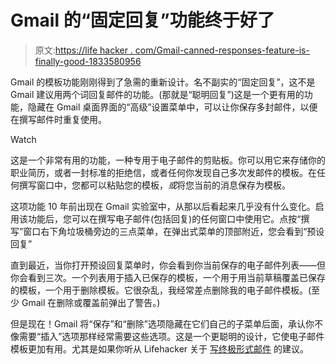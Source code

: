 # Gmail 的“固定回复”功能终于好了

> 原文:[https://life hacker . com/Gmail-canned-responses-feature-is-finally-good-1833580956](https://lifehacker.com/gmails-canned-responses-feature-is-finally-good-1833580956)

Gmail 的模板功能刚刚得到了急需的重新设计。名不副实的“固定回复”，这不是 Gmail 建议用两个词回复邮件的功能。(那就是“聪明回复”)这是一个更有用的功能，隐藏在 Gmail 桌面界面的“高级”设置菜单中，可以让你保存多封邮件，以便在撰写邮件时重复使用。

Watch

这是一个非常有用的功能，一种专用于电子邮件的剪贴板。你可以用它来存储你的职业简历，或者一封标准的拒绝信，或者任何你发现自己多次发邮件的模板。在任何撰写窗口中，您都可以粘贴您的模板，*或*将您当前的消息保存为模板。

这项功能 10 年前出现在 Gmail 实验室中，从那以后看起来几乎没有什么变化。启用该功能后，您可以在撰写电子邮件(包括回复)的任何窗口中使用它。点按“撰写”窗口右下角垃圾桶旁边的三点菜单，在弹出式菜单的顶部附近，您会看到“预设回复”

直到最近，当你打开预设回复菜单时，你会看到你当前保存的电子邮件列表——但你会看到三次。一个列表用于插入已保存的模板，一个用于用当前草稿覆盖已保存的模板，一个用于删除模板。它很杂乱，我经常差点删除我的电子邮件模板。(至少 Gmail 在删除或覆盖前弹出了警告。)

但是现在！Gmail 将“保存”和“删除”选项隐藏在它们自己的子菜单后面，承认你不像需要“插入”选项那样经常需要这些选项。这是一个更聪明的设计，它使电子邮件模板更加有用。尤其是如果你听从 Lifehacker 关于 [写终极形式邮件](https://lifehacker.com/how-to-write-the-ultimate-canned-email-1832879435) 的建议。